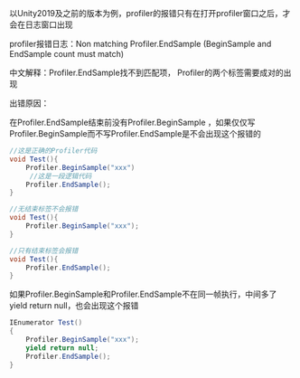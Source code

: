 以Unity2019及之前的版本为例，profiler的报错只有在打开profiler窗口之后，才会在日志窗口出现

profiler报错日志：Non matching Profiler.EndSample (BeginSample and EndSample count must match)

中文解释：Profiler.EndSample找不到匹配项， Profiler的两个标签需要成对的出现

出错原因：

在Profiler.EndSample结束前没有Profiler.BeginSample ，如果仅仅写Profiler.BeginSample而不写Profiler.EndSample是不会出现这个报错的

```c#
//这是正确的Profiler代码
void Test(){
	Profiler.BeginSample("xxx")
     //这是一段逻辑代码
	Profiler.EndSample();
}

//无结束标签不会报错
void Test(){
	Profiler.BeginSample("xxx");
}

//只有结束标签会报错
void Test(){
	Profiler.EndSample();
}
```



如果Profiler.BeginSample和Profiler.EndSample不在同一帧执行，中间多了yield return null，也会出现这个报错

```c#
IEnumerator Test()
{
	Profiler.BeginSample("xxx");
	yield return null;
	Profiler.EndSample();
}
```

